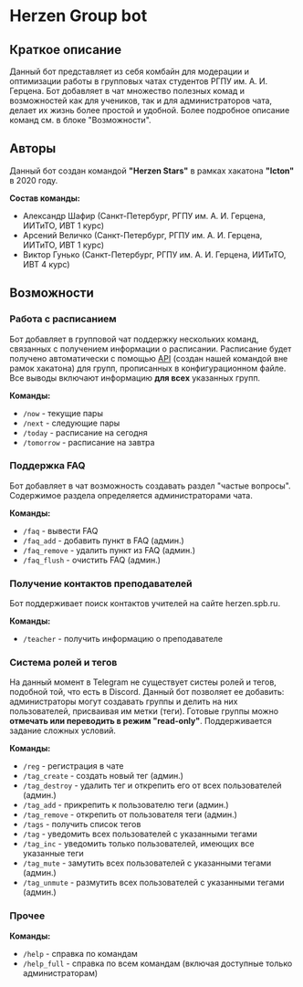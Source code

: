 # Herzen Group bot
## Краткое описание

Данный бот представляет из себя комбайн для модерации и оптимизации работы в групповых чатах студентов РГПУ им. А. И. 
Герцена. Бот добавляет в чат множество полезных комад и возможностей как для учеников, так и для администраторов чата, 
делает их жизнь более простой и удобной. Более подробное описание команд см. в блоке "Возможности". 

## Авторы

Данный бот создан командой **"Herzen Stars"** в рамках хакатона **"Icton"** в 2020 году.

**Состав команды:**
- Александр Шафир (Санкт-Петербург, РГПУ им. А. И. Герцена, ИИТиТО, ИВТ 1 курс)
- Арсений Величко (Санкт-Петербург, РГПУ им. А. И. Герцена, ИИТиТО, ИВТ 1 курс)
- Виктор Гунько (Санкт-Петербург, РГПУ им. А. И. Герцена, ИИТиТО, ИВТ 4 курс)

## Возможности

### Работа с расписанием

Бот добавляет в групповой чат поддержку нескольких команд, связанных с 
получением информации о расписании. Расписание будет получено автоматически с 
помощью [API](https://herzen-timetable.herokuapp.com/) (создан нашей командой вне рамок хакатона) для групп, прописанных в 
конфигурационном файле. Все выводы включают
информацию **для всех** указанных групп.

**Команды:**
- `/now` - текущие пары
- `/next` - следующие пары
- `/today` - расписание на сегодня
- `/tomorrow` - расписание на завтра

### Поддержка FAQ

Бот добавляет в чат возможность создавать раздел "частые вопросы". 
Содержимое раздела определяется администраторами чата.

**Команды:**
- `/faq` - вывести FAQ
- `/faq_add` - добавить пункт в FAQ (админ.)
- `/faq_remove` - удалить пункт из FAQ (админ.)
- `/faq_flush` - очистить FAQ (админ.)

### Получение контактов преподавателей

Бот поддерживает поиск контактов учителей на сайте herzen.spb.ru.

**Команды:**
- `/teacher` - получить информацию о преподавателе

### Система ролей и тегов

На данный момент в Telegram не существует систеы ролей и тегов, подобной той, 
что есть в Discord. Данный бот позволяет ее добавить: администраторы могут 
создавать группы и делить на них пользователей, присваивая им метки (теги). 
Готовые группы можно **отмечать или переводить в режим "read-only"**. 
Поддерживается задание сложных условий.  

**Команды:**
- `/reg` - регистрация в чате
- `/tag_create` - создать новый тег (админ.)
- `/tag_destroy` - удалить тег и открепить его от всех пользователей (админ.)
- `/tag_add` - прикрепить к пользователю теги (админ.)
- `/tag_remove` - открепить от пользователя теги (админ.)
- `/tags` - получить список тегов
- `/tag` - уведомить всех пользователей с указанными тегами
- `/tag_inc` - уведомить только пользователей, имеющих все указанные теги
- `/tag_mute` - замутить всех пользователей с указанными тегами (админ.)
- `/tag_unmute` - размутить всех пользователей с указанными тегами (админ.)

### Прочее

**Команды:**
- `/help` - справка по командам
- `/help_full` - справка по всем командам 
(включая доступные только администраторам)